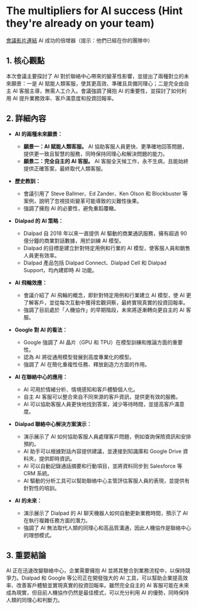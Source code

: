 # The multipliers for AI success (Hint they're already on your team)

[會議影片連結](https://www.youtube.com/watch?v=DOSpl1Tq0co)
AI 成功的倍增器（提示：他們已經在你的團隊中）

## 1. 核心觀點

本次會議主要探討了 AI 對於聯絡中心帶來的變革性影響，並提出了兩種對立的未來願景：一是 AI 賦能人類客服，使其更高效、準確且具備同理心；二是完全由自主 AI 客服主導，無需人工介入。會議強調了擁抱 AI 的重要性，並探討了如何利用 AI 提升業務效率、客戶滿意度和投資回報率。

## 2. 詳細內容

*   **AI 的兩種未來願景：**
    *   **願景一：AI 賦能人類客服。** AI 協助客服人員更快、更準確地回答問題，提供更一致且智慧的服務，同時保持同理心和解決問題的能力。
    *   **願景二：完全自主的 AI 客服。** AI 客服全天候工作，永不生病，且能始終提供正確答案，最終取代人類客服。

*   **歷史教訓：**
    *   會議引用了 Steve Ballmer、Ed Zander、Ken Olson 和 Blockbuster 等案例，說明了忽視技術變革可能導致的災難性後果。
    *   強調了擁抱 AI 的必要性，避免重蹈覆轍。

*   **Dialpad 的 AI 策略：**
    *   Dialpad 自 2018 年以來一直提供 AI 驅動的商業通訊服務，擁有超過 90 億分鐘的商業對話數據，用於訓練 AI 模型。
    *   Dialpad 的目標是建立針對特定用例和行業的 AI 模型，使客服人員和銷售人員更有效率。
    *   Dialpad 產品包括 Dialpad Connect、Dialpad Cell 和 Dialpad Support，均內建即時 AI 功能。

*   **AI 飛輪效應：**
    *   會議介紹了 AI 飛輪的概念，即針對特定用例和行業建立 AI 模型，使 AI 更了解客戶，並從每次互動中獲得宏觀洞察，最終實現真實的投資回報率。
    *   強調了目前處於「人機協作」的早期階段，未來將逐漸轉向更自主的 AI 客服。

*   **Google 對 AI 的看法：**
    *   Google 強調了 AI 晶片（GPU 和 TPU）在模型訓練和推論方面的重要性。
    *   認為 AI 將從通用模型發展到高度專業化的模型。
    *   強調了 AI 在簡化重複性任務、釋放創造力方面的作用。

*   **AI 在聯絡中心的應用：**
    *   AI 可用於情緒分析、情境感知和客戶體驗個人化。
    *   自主 AI 客服可以整合來自不同來源的客戶資訊，提供更有效的服務。
    *   AI 可以協助客服人員更快地找到答案，減少等待時間，並提高客戶滿意度。

*   **Dialpad 聯絡中心解決方案演示：**
    *   演示展示了 AI 如何協助客服人員處理客戶問題，例如查詢保險資訊和安排預約。
    *   AI 助手可以根據對話內容提供建議，並連接到知識庫和 Google Drive 資料夾，提供即時資訊。
    *   AI 可以自動記錄通話摘要和行動項目，並將資料同步到 Salesforce 等 CRM 系統。
    *   AI 驅動的分析工具可以幫助聯絡中心主管評估客服人員的表現，並提供有針對性的培訓。

*   **AI 的未來：**
    *   演示展示了 Dialpad 的 AI 聊天機器人如何自動更新業務時間，預示了 AI 在執行複雜任務方面的潛力。
    *   強調了 AI 無法取代人類的同理心和高品質溝通，因此人機協作是聯絡中心的理想模式。

## 3. 重要結論

AI 正在迅速改變聯絡中心，企業需要擁抱 AI 並將其整合到業務流程中，以保持競爭力。Dialpad 和 Google 等公司正在開發強大的 AI 工具，可以幫助企業提高效率、改善客戶體驗並實現真實的投資回報率。雖然完全自主的 AI 客服可能在未來成為現實，但目前人機協作仍然是最佳模式，可以充分利用 AI 的優勢，同時保持人類的同理心和判斷力。
